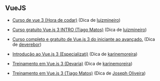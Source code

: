 ## VueJS

- [Curso de vue 3 (Hora de codar)](https://youtube.com/playlist?list=PLnDvRpP8BnezDglaAvtWgQXzsOmXUuRHL)
  (Dica de [luizmineiro](https://github.com/luizmineiro))

- [Curso gratuito Vue.js 3 INTRO (Tiago Matos)](https://youtube.com/playlist?list=PLcoYAcR89n-qTYqfWTGxXMnAvCqY3JF8w)
  (Dica de [luizmineiro](https://github.com/luizmineiro))

- [Curso completo e gratuito de Vue.js 3 do iniciante ao avançado.](https://igorhalfeld.teachable.com/p/treinamento-completo-e-gratuito-de-vue-js-3-do-iniciante-ao-avancado)
  (Dica de [deverebor](https://github.com/deverebor))

- [Introdução ao Vue.js 3 (Especializati)](https://academy.especializati.com.br/curso/introducao-ao-vue-js-3)
  (Dica de [karinemoreira](https://github.com/karinemoreira))

- [Treinamento em Vue.js 3 (Devaria)](https://www.devaria.com.br/treinamentos/6)
  (Dica de [karinemoreira](https://github.com/karinemoreira))

- [Treinamento em Vue.js 3 (Tiago Matos)](https://www.youtube.com/watch?v=9DRY-aNPta0&list=PLcoYAcR89n-qTYqfWTGxXMnAvCqY3JF8w)
  (Dica de [Joseph Oliveira](https://github.com/meirelesTech))
